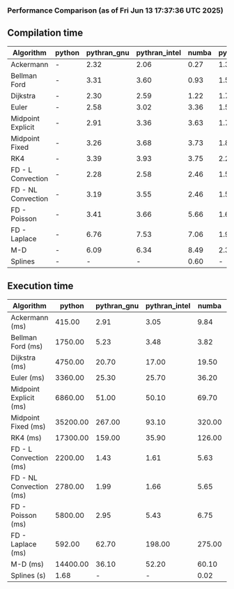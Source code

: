 ### Performance Comparison (as of Fri Jun 13 17:37:36 UTC 2025)
## Compilation time
Algorithm                 | python                    | pythran_gnu               | pythran_intel             | numba                     | pyccel_gnu_c              | pyccel_gnu_fortran        | pyccel_intel_c            | pyccel_intel_fortran     
------------------------- | ------------------------- | ------------------------- | ------------------------- | ------------------------- | ------------------------- | ------------------------- | ------------------------- | -------------------------
Ackermann                 | -                         | 2.32                      | 2.06                      | 0.27                      | 1.31                      | 1.35                      | 1.33                      | 1.42                     
Bellman Ford              | -                         | 3.31                      | 3.60                      | 0.93                      | 1.59                      | 1.51                      | 1.58                      | 1.58                     
Dijkstra                  | -                         | 2.30                      | 2.59                      | 1.22                      | 1.72                      | 1.60                      | 1.66                      | 1.72                     
Euler                     | -                         | 2.58                      | 3.02                      | 3.36                      | 1.56                      | 1.48                      | 1.54                      | 1.56                     
Midpoint Explicit         | -                         | 2.91                      | 3.36                      | 3.63                      | 1.79                      | 1.68                      | 1.76                      | 1.74                     
Midpoint Fixed            | -                         | 3.26                      | 3.68                      | 3.73                      | 1.86                      | 1.74                      | 1.83                      | 1.83                     
RK4                       | -                         | 3.39                      | 3.93                      | 3.75                      | 2.22                      | 2.16                      | 2.15                      | 2.19                     
FD - L Convection         | -                         | 2.28                      | 2.58                      | 2.46                      | 1.51                      | 1.44                      | 1.50                      | 1.51                     
FD - NL Convection        | -                         | 3.19                      | 3.55                      | 2.46                      | 1.53                      | 1.42                      | 1.51                      | 1.51                     
FD - Poisson              | -                         | 3.41                      | 3.66                      | 5.66                      | 1.64                      | 1.69                      | 1.64                      | 2.34                     
FD - Laplace              | -                         | 6.76                      | 7.53                      | 7.06                      | 1.90                      | 1.85                      | 1.80                      | 1.97                     
M-D                       | -                         | 6.09                      | 6.34                      | 8.49                      | 2.32                      | 2.45                      | 2.26                      | 2.58                     
Splines                   | -                         | -                         | -                         | 0.60                      | -                         | -                         | -                         | -                        

## Execution time
Algorithm                 | python                    | pythran_gnu               | pythran_intel             | numba                     | pyccel_gnu_c              | pyccel_gnu_fortran        | pyccel_intel_c            | pyccel_intel_fortran     
------------------------- | ------------------------- | ------------------------- | ------------------------- | ------------------------- | ------------------------- | ------------------------- | ------------------------- | -------------------------
Ackermann (ms)            | 415.00                    | 2.91                      | 3.05                      | 9.84                      | 1.28                      | 1.32                      | 3.70                      | 10.30                    
Bellman Ford (ms)         | 1750.00                   | 5.23                      | 3.48                      | 3.82                      | 3.86                      | 3.27                      | 6.45                      | 4.44                     
Dijkstra (ms)             | 4750.00                   | 20.70                     | 17.00                     | 19.50                     | 71.00                     | 19.70                     | 65.70                     | 23.20                    
Euler (ms)                | 3360.00                   | 25.30                     | 25.70                     | 36.20                     | 26.70                     | 10.70                     | 26.70                     | 15.20                    
Midpoint Explicit (ms)    | 6860.00                   | 51.00                     | 50.10                     | 69.70                     | 44.70                     | 18.70                     | 45.80                     | 15.50                    
Midpoint Fixed (ms)       | 35200.00                  | 267.00                    | 93.10                     | 320.00                    | 191.00                    | 72.10                     | 197.00                    | 52.50                    
RK4 (ms)                  | 17300.00                  | 159.00                    | 35.90                     | 126.00                    | 95.80                     | 31.50                     | 91.50                     | 27.30                    
FD - L Convection (ms)    | 2200.00                   | 1.43                      | 1.61                      | 5.63                      | 6.80                      | 1.69                      | 8.13                      | 1.30                     
FD - NL Convection (ms)   | 2780.00                   | 1.99                      | 1.66                      | 5.65                      | 6.75                      | 1.52                      | 8.25                      | 1.65                     
FD - Poisson (ms)         | 5800.00                   | 2.95                      | 5.43                      | 6.75                      | 16.00                     | 2.65                      | 23.90                     | 2.59                     
FD - Laplace (ms)         | 592.00                    | 62.70                     | 198.00                    | 275.00                    | 477.00                    | 60.50                     | 667.00                    | 59.50                    
M-D (ms)                  | 14400.00                  | 36.10                     | 52.20                     | 60.10                     | 114.00                    | 62.30                     | 61.70                     | 87.70                    
Splines (s)               | 1.68                      | -                         | -                         | 0.02                      | -                         | -                         | -                         | -                        
